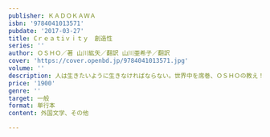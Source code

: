 ```yaml
---
publisher: ＫＡＤＯＫＡＷＡ
isbn: '9784041013571'
pubdate: '2017-03-27'
title: Cｒｅａｔiｖｉｔｙ　創造性
series: ''
author: ＯＳＨＯ／著 山川紘矢／翻訳 山川亜希子／翻訳
cover: 'https://cover.openbd.jp/9784041013571.jpg'
volume: ''
description: 人は生きたいように生きなければならない。世界中を席巻、ＯＳＨＯの教え！
price: '1900'
genre: ''
target: 一般
format: 単行本
content: 外国文学、その他

---
```

